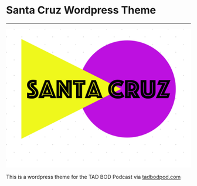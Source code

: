 # Santa Cruz Wordpress Theme

---

![Santa cruz screenshot](screenshot.png)

This is a wordpress theme for the TAD BOD Podcast via [tadbodpod.com](https://tadbodpod.com)
